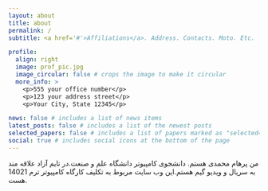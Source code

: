 ```yaml
---
layout: about
title: about
permalink: /
subtitle: <a href='#'>Affiliations</a>. Address. Contacts. Moto. Etc.

profile:
  align: right
  image: prof_pic.jpg
  image_circular: false # crops the image to make it circular
  more_info: >
    <p>555 your office number</p>
    <p>123 your address street</p>
    <p>Your City, State 12345</p>

news: false # includes a list of news items
latest_posts: false # includes a list of the newest posts
selected_papers: false # includes a list of papers marked as "selected={true}"
social: true # includes social icons at the bottom of the page
---
```


من پرهام محمدی هستم. دانشجوی کامپیوتر دانشگاه علم و صنعت.در تایم آزاد علاقه مند به سریال و ویدیو گیم هستم.این وب سایت مربوط به تکلیف کارگاه کامپیوتر ترم 14021 هست.
